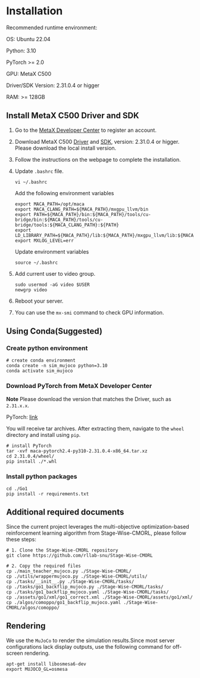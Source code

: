 # Installation

Recommended runtime environment:

OS: Ubuntu 22.04

Python: 3.10

PyTorch >= 2.0

GPU: MetaX C500

Driver/SDK Version: 2.31.0.4 or higger

RAM: >= 128GB

## Install MetaX C500 Driver and SDK
1. Go to the [MetaX Developer Center](https://sw-developer.metax-tech.com/member.php?mod=register) to register an account.

2. Download MetaX C500 [Driver](https://developer.metax-tech.com/softnova/download?package_kind=Driver&dimension=metax&chip_name=%E6%9B%A6%E4%BA%91C500%E7%B3%BB%E5%88%97&deliver_type=%E5%88%86%E5%B1%82%E5%8C%85) and [SDK](https://developer.metax-tech.com/softnova/download?package_kind=SDK&dimension=metax&chip_name=%E6%9B%A6%E4%BA%91C500%E7%B3%BB%E5%88%97&deliver_type=%E5%88%86%E5%B1%82%E5%8C%85), version: 2.31.0.4 or higger. Please download the local install version.

3. Follow the instructions on the webpage to complete the installation.

4. Update `.bashrc` file.
    
    ```
    vi ~/.bashrc
    ```
    Add the following environment variables
    ```shell
    export MACA_PATH=/opt/maca
    export MACA_CLANG_PATH=${MACA_PATH}/mxgpu_llvm/bin
    export PATH=${MACA_PATH}/bin:${MACA_PATH}/tools/cu-bridge/bin:${MACA_PATH}/tools/cu-bridge/tools:${MACA_CLANG_PATH}:${PATH}
    export LD_LIBRARY_PATH=${MACA_PATH}/lib:${MACA_PATH}/mxgpu_llvm/lib:${MACA_PATH}/ompi/lib:${LD_LIBRARY_PATH}
    export MXLOG_LEVEL=err
    ```
    Update environment variables
    ```
    source ~/.bashrc
    ```
5. Add current user to video group.

    ```shell
    sudo usermod -aG video $USER
    newgrp video
    ```

6. Reboot your server.

7. You can use the `mx-smi` command to check GPU information.

## Using Conda(Suggested)
### Create python environment
``` shell
# create conda environment
conda create -n sim_mujoco python=3.10
conda activate sim_mujoco
```

### Download PyTorch from MetaX Developer Center
**Note** Please download the version that matches the Driver, such as `2.31.x.x`.

PyTorch: [link](https://developer.metax-tech.com/softnova/category?package_kind=AI&dimension=metax&chip_name=%E6%9B%A6%E4%BA%91C500%E7%B3%BB%E5%88%97&deliver_type=%E5%88%86%E5%B1%82%E5%8C%85&ai_frame=pytorch&ai_label=Pytorch)


You will receive tar archives. After extracting them, navigate to the `wheel` directory and install using `pip`.
``` shell
# install PyTorch
tar -xvf maca-pytorch2.4-py310-2.31.0.4-x86_64.tar.xz
cd 2.31.0.4/wheel/
pip install ./*.whl
```

### Install python packages
``` shell
cd ./Go1
pip install -r requirements.txt
```

## Additional required documents
Since the current project leverages the multi-objective optimization-based reinforcement learning algorithm from Stage-Wise-CMORL, please follow these steps:
``` shell
# 1. Clone the Stage-Wise-CMORL repository
git clone https://github.com/rllab-snu/Stage-Wise-CMORL

# 2. Copy the required files
cp ./main_teacher_mujoco.py ./Stage-Wise-CMORL/
cp ./utils/wrappermujoco.py ./Stage-Wise-CMORL/utils/
cp ./tasks/__init__.py ./Stage-Wise-CMORL/tasks/
cp ./tasks/go1_backflip_mujoco.py ./Stage-Wise-CMORL/tasks/
cp ./tasks/go1_backflip_mujoco.yaml ./Stage-Wise-CMORL/tasks/
cp ./assets/go1/xml/go1_correct.xml ./Stage-Wise-CMORL/assets/go1/xml/
cp ./algos/comoppo/go1_backflip_mujoco.yaml ./Stage-Wise-CMORL/algos/comoppo/

```

## Rendering
We use the `MuJoCo` to render the simulation results.Since most server configurations lack display outputs, use the following command for off-screen rendering.
``` shell
apt-get install libosmesa6-dev
export MUJOCO_GL=osmesa
```